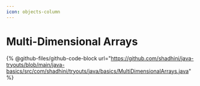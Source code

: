 ```yaml
---
icon: objects-column
---
```


# Multi-Dimensional Arrays

{% @github-files/github-code-block url="https://github.com/shadhini/java-tryouts/blob/main/java-basics/src/com/shadhini/tryouts/java/basics/MultiDimensionalArrays.java" %}





